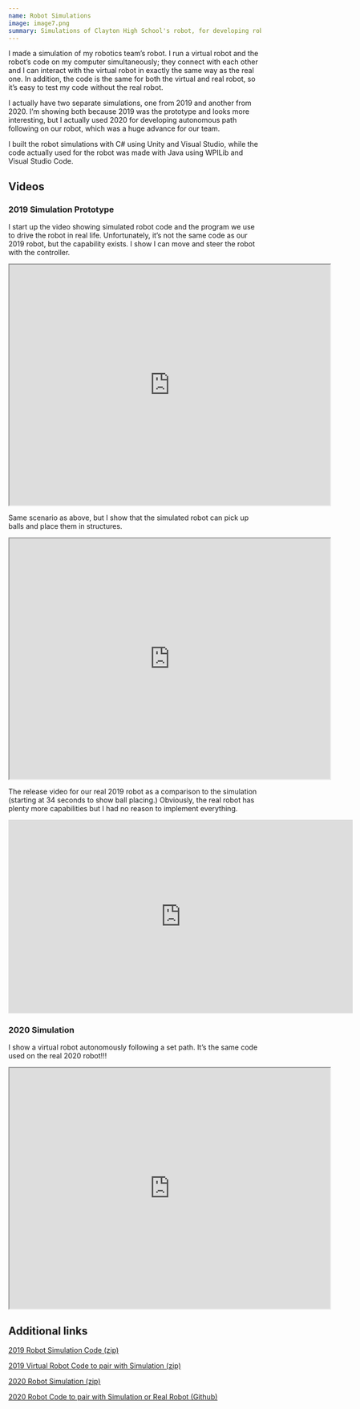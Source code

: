 ```yaml
---
name: Robot Simulations
image: image7.png
summary: Simulations of Clayton High School's robot, for developing robot code at home.
---
```

I made a simulation of my robotics team’s robot. I run a virtual robot and the robot’s code on my computer simultaneously; they connect with each other and I can interact with the virtual robot in exactly the same way as the real one. In addition, the code is the same for both the virtual and real robot, so it’s easy to test my code without the real robot.

I actually have two separate simulations, one from 2019 and another from 2020. I’m showing both because 2019 was the prototype and looks more interesting, but I actually used 2020 for developing autonomous path following on our robot, which was a huge advance for our team.

I built the robot simulations with C# using Unity and Visual Studio, while the code actually used for the robot was made with Java using WPILib and Visual Studio Code.

## Videos

### 2019 Simulation Prototype

I start up the video showing simulated robot code and the program we use to drive the robot in real life. Unfortunately, it’s not the same code as our 2019 robot, but the capability exists. I show I can move and steer the robot with the controller.

<iframe src="https://drive.google.com/file/d/1tYx_7uJ7n5KWYfcmkQkbgKJpjBjJ8q7E/preview" width="640" height="480"></iframe>

Same scenario as above, but I show that the simulated robot can pick up balls and place them in structures.

<iframe src="https://drive.google.com/file/d/1Q6EcMuhJILCXsFb5bzV3Rc1xNogENhsZ/preview" width="640" height="480"></iframe>

The release video for our real 2019 robot as a comparison to the simulation (starting at 34 seconds to show ball placing.) Obviously, the real robot has plenty more capabilities but I had no reason to implement everything.

<iframe width="687" height="386" src="https://www.youtube.com/embed/OaNF-Erl2Xw?start=34" frameborder="0" allow="accelerometer; autoplay; clipboard-write; encrypted-media; gyroscope; picture-in-picture" allowfullscreen></iframe>

### 2020 Simulation

I show a virtual robot autonomously following a set path. It’s the same code used on the real 2020 robot!!!

<iframe src="https://drive.google.com/file/d/1_a-ZctrLhBRgMofLXju8Ly5RJ1Ve8Y7B/preview" width="640" height="480"></iframe>

## Additional links

[2019 Robot Simulation Code (zip)](https://drive.google.com/file/d/1S0VFIzhCbx8f6y40LcNRrEQYKj-XFDkQ/view?usp=sharing)

[2019 Virtual Robot Code to pair with Simulation (zip)](https://drive.google.com/file/d/1HEVlgPs5UWWFKeFxqeBK5Fj1gKIyfLRw/view?usp=sharing)

[2020 Robot Simulation (zip)](https://drive.google.com/file/d/1-FxXLa-02TTN44t5v-Dj4YZM7ACSFAhE/view?usp=sharing)

[2020 Robot Code to pair with Simulation or Real Robot (Github)](https://github.com/FRCTeam4500/2020Robot)

